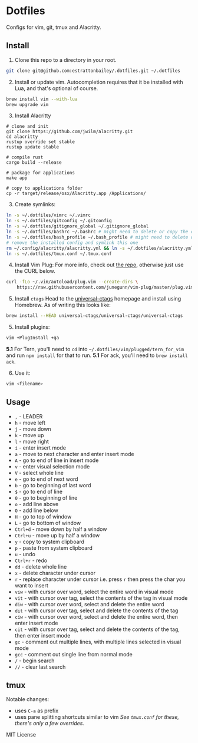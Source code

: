 # Dotfiles
Configs for vim, git, tmux and Alacritty.

## Install
1. Clone this repo to a directory in your root.
```bash
git clone git@github.com:estrattonbailey/.dotfiles.git ~/.dotfiles
```

2. Install or update vim. Autocompletion requires that it be installed with Lua, and that's optional of course.
```bash
brew install vim --with-lua
brew upgrade vim
```

3. Install Alacritty
```
# clone and init
git clone https://github.com/jwilm/alacritty.git
cd alacritty
rustup override set stable
rustup update stable

# compile rust
cargo build --release

# package for applications
make app

# copy to applications folder
cp -r target/release/osx/Alacritty.app /Applications/
```

3. Create symlinks:
```bash
ln -s ~/.dotfiles/vimrc ~/.vimrc
ln -s ~/.dotfiles/gitconfig ~/.gitconfig
ln -s ~/.dotfiles/gitignore_global ~/.gitignore_global
ln -s ~/.dotfiles/bashrc ~/.bashrc # might need to delete or copy the old one
ln -s ~/.dotfiles/bash_profile ~/.bash_profile # might need to delete or copy the old one
# remove the installed config and symlink this one
rm ~/.config/alacritty/alacritty.yml && ln -s ~/.dotfiles/alacritty.yml ~/.config/alacritty/alacritty.yml
ln -s ~/.dotfiles/tmux.conf ~/.tmux.conf
```

4. Install Vim Plug:
For more info, check out [the repo](https://github.com/junegunn/vim-plug), otherwise just use the CURL below.
```bash
curl -fLo ~/.vim/autoload/plug.vim --create-dirs \
    https://raw.githubusercontent.com/junegunn/vim-plug/master/plug.vim
```

5. Install `ctags`
Head to the [universal-ctags](https://github.com/universal-ctags/ctags) homepage
and install using Homebrew. As of writing this looks like:
```bash
brew install --HEAD universal-ctags/universal-ctags/universal-ctags
```

5. Install plugins:
```bash
vim +PlugInstall +qa
```

**5.1** For Tern, you'll need to `cd` into `~/.dotfiles/vim/plugged/tern_for_vim` and run `npm install` for that to run.
**5.1** For ack, you'll need to `brew install ack`.

6. Use it:
```bash
vim <filename>
```

## Usage
- `,` - LEADER 
- `h` - move left
- `j` - move down
- `k` - move up
- `l` - move right
- `i` - enter insert mode
- `a` - move to next character and enter insert mode
- `A` - go to end of line in insert mode
- `v` - enter visual selection mode
- `V` - select whole line 
- `e` - go to end of next word
- `b` - go to beginning of last word
- `$` - go to end of line
- `0` - go to beginning of line
- `o` - add line above
- `O` - add line below
- `H` - go to top of window
- `L` - go to bottom of window
- `Ctrl+d` - move down by half a window
- `Ctrl+u` - move up by half a window
- `y` - copy to system clipboard
- `p` - paste from system clipboard
- `u` - undo
- `Ctrl+r` - redo
- `dd` - delete whole line
- `x` - delete character under cursor
- `r` - replace character under cursor i.e. press `r` then press the char you want to insert
- `viw` - with cursor over word, select the entire word in visual mode
- `vit` - with cursor over tag, select the contents of the tag in visual mode
- `diw` - with cursor over word, select and delete the entire word
- `dit` - with cursor over tag, select and delete the contents of the tag
- `ciw` - with cursor over word, select and delete the entire word, then enter insert mode
- `cit` - with cursor over tag, select and delete the contents of the tag, then enter insert mode
- `gc` - comment out multiple lines, with multiple lines selected in visual mode
- `gcc` - comment out single line from normal mode
- `/` - begin search
- `//` - clear last search

## tmux
Notable changes:
- uses `C-a` as prefix
- uses pane splitting shortcuts similar to vim
*See `tmux.conf` for these, there's only a few overrides.*

MIT License
